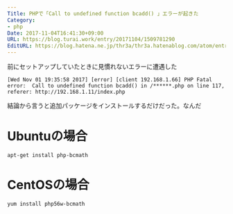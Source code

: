 ```yaml
---
Title: PHPで「Call to undefined function bcadd() 」エラーが起きた
Category:
- php
Date: 2017-11-04T16:41:30+09:00
URL: https://blog.turai.work/entry/20171104/1509781290
EditURL: https://blog.hatena.ne.jp/thr3a/thr3a.hatenablog.com/atom/entry/8599973812314378228
---
```


前にセットアップしていたときに見慣れないエラーに遭遇した

```
[Wed Nov 01 19:35:58 2017] [error] [client 192.168.1.66] PHP Fatal error:  Call to undefined function bcadd() in /******.php on line 117, referer: http://192.168.1.11/index.php
```

結論から言うと追加パッケージをインストールするだけだった。なんだ

# Ubuntuの場合

```
apt-get install php-bcmath
```

# CentOSの場合

```
yum install php56w-bcmath
```
